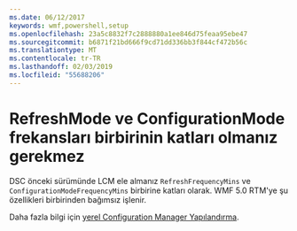 ```yaml
---
ms.date: 06/12/2017
keywords: wmf,powershell,setup
ms.openlocfilehash: 23a5c8832f7c2888880a1ee846d75feaa95ebe47
ms.sourcegitcommit: b6871f21bd666f9cd71dd336bb3f844cf472b56c
ms.translationtype: MT
ms.contentlocale: tr-TR
ms.lasthandoff: 02/03/2019
ms.locfileid: "55688206"
---
```

# <a name="frequencies-for-refreshmode-and-configurationmode-dont-need-to-be-multiples-of-each-other"></a>RefreshMode ve ConfigurationMode frekansları birbirinin katları olmanız gerekmez

DSC önceki sürümünde LCM ele almanız `RefreshFrequencyMins` ve `ConfigurationModeFrequencyMins` birbirine katları olarak. WMF 5.0 RTM'ye şu özellikleri birbirinden bağımsız işlenir.

Daha fazla bilgi için [yerel Configuration Manager Yapılandırma](https://msdn.microsoft.com/powershell/dsc/metaconfig).

